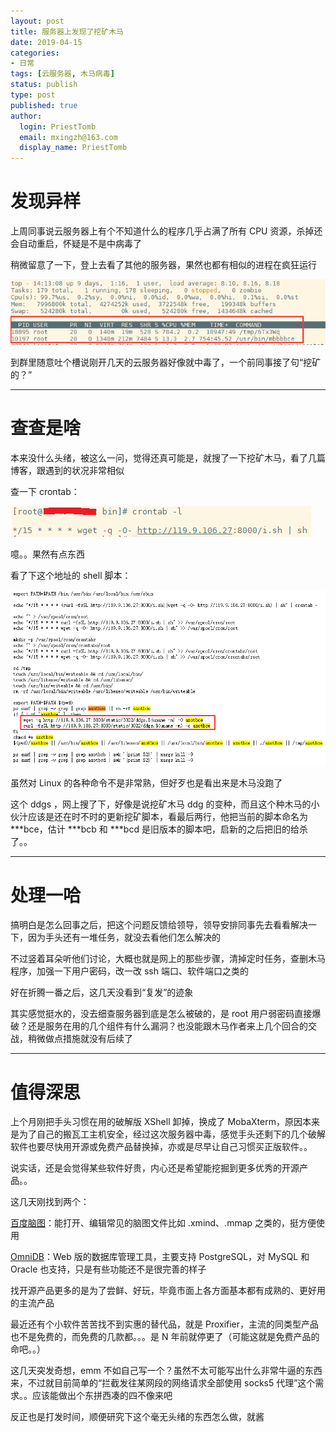 ```yaml
---
layout: post
title: 服务器上发现了挖矿木马
date: 2019-04-15
categories:
- 日常
tags: [云服务器, 木马病毒]
status: publish
type: post
published: true
author:
  login: PriestTomb
  email: mxingzh@163.com
  display_name: PriestTomb
---
```


# 发现异样

上周同事说云服务器上有个不知道什么的程序几乎占满了所有 CPU 资源，杀掉还会自动重启，怀疑是不是中病毒了

稍微留意了一下，登上去看了其他的服务器，果然也都有相似的进程在疯狂运行

![top查看.png](/images/blog_img/20190415/top查看.png)

到群里随意吐个槽说刚开几天的云服务器好像就中毒了，一个前同事接了句“挖矿的？”

---

# 查查是啥

本来没什么头绪，被这么一问，觉得还真可能是，就搜了一下挖矿木马，看了几篇博客，跟遇到的状况非常相似

查一下 crontab：

![crontab查看.png](/images/blog_img/20190415/crontab查看.png)

噫。。果然有点东西

看了下这个地址的 shell 脚本：

![shell脚本内容.png](/images/blog_img/20190415/shell脚本内容.png)

虽然对 Linux 的各种命令不是非常熟，但好歹也是看出来是木马没跑了

这个 ddgs ，网上搜了下，好像是说挖矿木马 ddg 的变种，而且这个种木马的小伙汁应该是还在时不时的更新挖矿脚本，看最后两行，他把当前的脚本命名为 \*\*\*bce，估计 \*\*\*bcb 和 \*\*\*bcd 是旧版本的脚本吧，启新的之后把旧的给杀了。。

---

# 处理一哈

搞明白是怎么回事之后，把这个问题反馈给领导，领导安排同事先去看看解决一下，因为手头还有一堆任务，就没去看他们怎么解决的

不过竖着耳朵听他们讨论，大概也就是网上的那些步骤，清掉定时任务，查删木马程序，加强一下用户密码，改一改 ssh 端口、软件端口之类的

好在折腾一番之后，这几天没看到“复发”的迹象

其实感觉挺水的，没去细查服务器到底是怎么被破的，是 root 用户弱密码直接爆破？还是服务在用的几个组件有什么漏洞？也没能跟木马作者来上几个回合的交战，稍微做点措施就没有后续了

---

# 值得深思

上个月刚把手头习惯在用的破解版 XShell 卸掉，换成了 MobaXterm，原因本来是为了自己的搬瓦工主机安全，经过这次服务器中毒，感觉手头还剩下的几个破解软件也要尽快用开源或免费产品替换掉，亦或是尽早让自己习惯买正版软件。。

说实话，还是会觉得某些软件好贵，内心还是希望能挖掘到更多优秀的开源产品。。

这几天刚找到两个：

[百度脑图](https://github.com/fex-team/kityminder)：能打开、编辑常见的脑图文件比如 .xmind、.mmap 之类的，挺方便使用

[OmniDB](https://github.com/OmniDB/OmniDB)：Web 版的数据库管理工具，主要支持 PostgreSQL，对 MySQL 和 Oracle 也支持，只是有些功能还不是很完善的样子

找开源产品更多的是为了尝鲜、好玩，毕竟市面上各方面基本都有成熟的、更好用的主流产品

最近还有个小软件苦苦找不到实惠的替代品，就是 Proxifier，主流的同类型产品也不是免费的，而免费的几款都。。。是 N 年前就停更了（可能这就是免费产品的命吧。。）

这几天突发奇想，emm 不如自己写一个？虽然不太可能写出什么非常牛逼的东西来，不过就目前简单的“拦截发往某网段的网络请求全部使用 socks5 代理”这个需求。。应该能做出个东拼西凑的四不像来吧

反正也是打发时间，顺便研究下这个毫无头绪的东西怎么做，就酱
